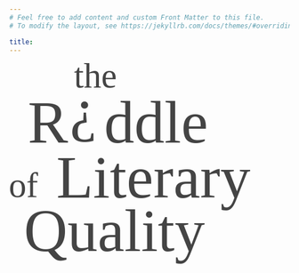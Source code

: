 ```yaml
---
# Feel free to add content and custom Front Matter to this file.
# To modify the layout, see https://jekyllrb.com/docs/themes/#overriding-theme-defaults

title:
---
```

<svg class="riddle_title_logo" viewBox="0 0 1633.32 1188.37">
<!-- orignal dimensions: 1499px x 1091px -->
 <defs>
  <style type="text/css">
   <![CDATA[
    .fil0 {fill:#444}
    .fnt0 {font-weight:normal;font-size:204.86px;font-family:'Abril Fatface'}
    .fnt1 {font-weight:normal;font-size:351.19px;font-family:'Abril Fatface'}
   ]]>
  </style>
 </defs>
 <g id="riddle_title">
  <text x="376.41" y="150.00"  class="fil0 fnt0">the</text>
  <text x="107.93" y="468.34"  class="fil0 fnt1">R</text>
  <text x="352.36" y="394.59"  class="fil0 fnt1">¿</text>
  <text x="552.54" y="468.34"  class="fil0 fnt1">ddle</text>
  <text x="-3.69" y="788.61"  class="fil0 fnt0">of</text>
  <text x="273.51" y="789.36"  class="fil0 fnt1">Literary</text>
  <text x="85.23" y="1100.57"  class="fil0 fnt1">Quality</text>
 </g>
</svg>
